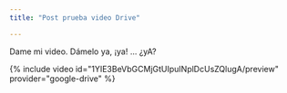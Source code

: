 ```yaml
---
title: "Post prueba video Drive"

---
```


Dame mi video. Dámelo ya, ¡ya!
...
¿yA?

{% include video id="1YIE3BeVbGCMjGtUIpuINplDcUsZQlugA/preview" provider="google-drive" %}
